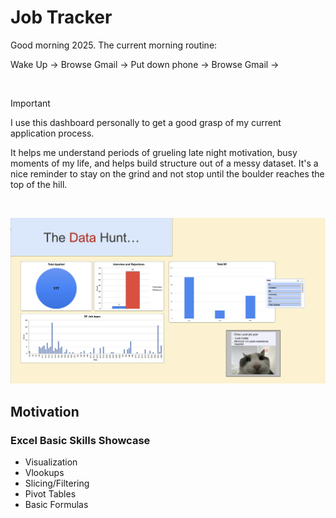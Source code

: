 # Job Tracker
Good morning 2025. The current morning routine:

Wake Up -> Browse Gmail -> Put down phone -> Browse Gmail ->

<br>

> [!IMPORTANT]
>
> I use this dashboard personally to get a good grasp of my current
> application process.
>
> It helps me understand periods of
> grueling late night motivation, busy moments of my life,
> and helps build structure out of a messy dataset. It's a nice
> reminder to stay on the grind and not stop until the boulder
> reaches the top of the hill. 
> 


<br>

![alt text](/arise/beru.png)

## Motivation

### Excel Basic Skills Showcase

- Visualization
- Vlookups
- Slicing/Filtering
- Pivot Tables
- Basic Formulas
